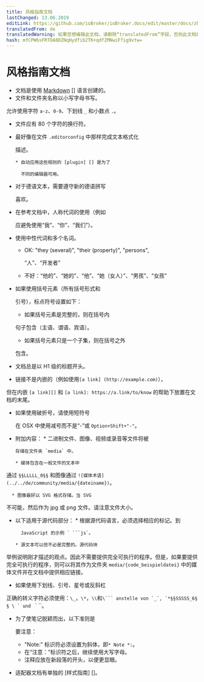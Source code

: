 ```yaml
---
title: 风格指南文档
lastChanged: 13.06.2019
editLink: https://github.com/ioBroker/ioBroker.docs/edit/master/docs/zh-cn/community/styleguidedoc.md
translatedFrom: de
translatedWarning: 如果您想编辑此文档，请删除“translatedFrom”字段，否则此文档将再次自动翻译
hash: mfCPW6sFRTOA8DZNqHydfib2TK+qdfZMNwiFfig9vtw=
---
```

# 风格指南文档
* 文档是使用 [Markdown] [] 语言创建的。
* 文件和文件夹名称以小写字母书写。

允许使用字符 `a-z`、`0-9`、下划线 `_` 和小数点 `.`。

* 文件应有 80 个字符的换行符。
* 最好像在文件 `.editorconfig` 中那样完成文本格式化

  描述。

      * 自动应用这些规则的 [plugin] [] 是为了

        不同的编辑器可用。

* 对于德语文本，需要遵守新的德语拼写

  喜欢。

* 在参考文档中，人称代词的使用（例如

  应避免使用“我”、“你”、“我们”）。

* 使用中性代词和多个名词。
    * OK: "they (several)", "their (property)", "persons",

      “人”、“开发者”

    * 不好：“他的”、“她的”、“他”、“她（女人）”、“男孩”、“女孩”

* 如果使用括号元素（所有括号形式和

  引号），标点符号设置如下：

    * 如果括号元素是完整的，则在括号内

    句子包含（主语、谓语、宾语）。

    * 如果括号元素只是一个子集，则在括号之外

    包含。

* 文档总是以 H1 级的标题开头。
* 链接不是内嵌的（例如使用`[a link] (http://example.com)`），

但在内嵌 `[a link][]` 和 `[a link]: https://a.link/to/know` 的帮助下放置在文档的末尾。

* 如果使用破折号，请使用短符号

  在 OSX 中使用减号而不是“-”或 `Option+Shift+"-"`。

* 附加内容：
      * 二进制文件、图像、视频或录音等文件将被

      存储在文件夹 `media` 中。

      * 媒体包含在一般文件的文本中

通过 `§§LLLLL_0§§` 和图像通过 `![媒体术语](../../de/community/media/{dateiname})`。

      * 图像最好以 SVG 格式存储。当 SVG

不可能，然后作为 jpg 或 png 文件。请注意文件大小。

* 以下适用于源代码部分：
      * 根据源代码语言，必须选择相应的标记。到

        JavaScript 的示例 ` ```js`。

      * 源文本可以但不必是完整的。源代码块

举例说明刚才描述的观点。因此不需要提供完全可执行的程序。但是，如果要提供完全可执行的程序，则可以将其作为文件夹 `media/{code_beispieldatei}` 中的媒体文件并在文档中提供相应链接。

* 如果使用下划线、引号、星号或反斜杠

正确的转义字符必须使用：`\_`，`\*`，`\\`和``\``` anstelle von `_`, `*§§SSSSS_6§ § \ ` und `` ` ``。

* 为了使笔记脱颖而出，以下准则是

  要注意：

     - "Note:" 标识符必须设置为斜体，即`* Note *:`。
     - 在“注意：”标识符之后，继续使用大写字母。
     - 注释应放在新段落的开头，以便更显眼。

* 适配器文档有单独的 [样式指南] []。

[Plugin]: http://editorconfig.org/#download

[Style Guide]: https://www.iobroker.net/#de/documentation/dev/adapterdocstyleguide.md

[Markdown]: https://www.iobroker.net/#de/documentation/community/docmarkdown.md